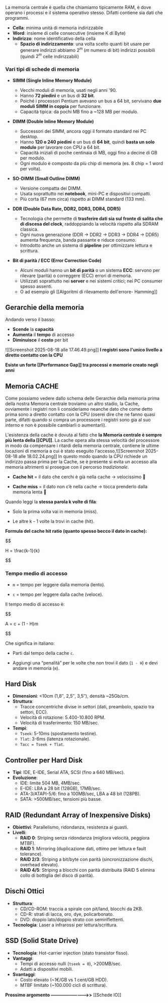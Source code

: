 
La memoria centrale è quella che chiamiamo tipicamente RAM, è dove operano i processi e il sistema operativo stesso.
Difatti contiene sia dati che programmi.

- **Cella**: minima unità di memoria indirizzabile
- **Word**: insieme di celle consecutive (insieme K di Byte)
- **Indirizzo**: nome identificativo della cella
	- **Spazio di indirizzamento**: una volta scelto quanti bit usare per generare indirizzi abbiamo $2^m$  (*m* numero di bit) indirizzi possibili (quindi $2^m$ celle indirizzabili)

### Vari tipi di schede di memoria
- **SIMM (Single Inline Memory Module)**
  - Vecchi moduli di memoria, usati negli anni '90.  
  - Hanno **72 piedini** e un bus di **32 bit**.  
  - Poiché i processori Pentium avevano un bus a 64 bit, servivano **due moduli SIMM in coppia** per funzionare.  
  - Capacità tipica: da pochi MB fino a ~128 MB per modulo.

- **DIMM (Double Inline Memory Module)**
  - Successori dei SIMM, ancora oggi il formato standard nei PC desktop.  
  - Hanno **120 o 240 piedini** e un bus di **64 bit**, quindi **basta un solo modulo** per lavorare con CPU a 64 bit.  
  - Capacità iniziali di poche centinaia di MB, oggi fino a decine di GB per modulo.  
  - Ogni modulo è composto da più chip di memoria (es. 8 chip = 1 word per volta).

- **SO-DIMM (Small Outline DIMM)**
  - Versione compatta dei DIMM.  
  - Usata soprattutto nei **notebook**, mini-PC e dispositivi compatti.  
  - Più corta (67 mm circa) rispetto ai DIMM standard (133 mm).  

- **DDR (Double Data Rate, DDR2, DDR3, DDR4, DDR5)**
  - Tecnologia che permette di **trasferire dati sia sul fronte di salita che di discesa del clock**, raddoppiando la velocità rispetto alla SDRAM classica.  
  - Ogni nuova generazione (DDR → DDR2 → DDR3 → DDR4 → DDR5) aumenta frequenza, banda passante e riduce consumo.  
  - Introdotto anche un sistema di **pipeline** per ottimizzare lettura e scrittura.  

- **Bit di parità / ECC (Error Correction Code)**
  - Alcuni moduli hanno un **bit di parità** o un sistema **ECC**: servono per rilevare (parità) o correggere (ECC) errori di memoria.  
  - Utilizzati soprattutto nei **server** e nei sistemi critici; nei PC consumer spesso assenti.   
  - O ad esempio gli [[Algoritmi di rilevamento dell'errore- Hamming]]

## Gerarchie della memoria

Andando verso il basso:
- **Scende** la **capacità**
- **Aumenta** il **tempo** di accesso
- **Diminuisce** il **costo** per bit


![[Screenshot 2025-08-18 alle 17.46.49.png]]
**I registri sono l'unico livello a diretto contatto con la CPU**


**Esiste un forte [[Performance Gap]] tra processi e memorie creato negli anni**


## Memoria CACHE

Come possiamo vedere dallo schema delle Gerarchie della memoria prima della nostra Memoria centrale troviamo un altro stadio, la Cache, ovviamente i registri non li consideriamo neanche dato che come detto prima sono a diretto contatto con la CPU (oserei dire che ne fanno quasi parte, difatti quando si compra un processore i registri sono gia al suo interno e non è possibile cambiarli o aumentarli).

L'esistenza della cache è dovuta al fatto che **la Memoria centrale è sempre più lenta della [[CPU]]**.
La cache opera alla stessa velocità del processore in modo da compensare i ritardi della memoria centrale, contiene le ultime locazioni di memoria a cui è stato eseguito l'accesso,![[Screenshot 2025-08-18 alle 18.02.24.png]]
In questo modo quando la CPU richiede un indirizzo passa prima per la Cache, se è presente si evita un accesso alla memoria altrimenti si prosegue con il percorso *tradizionale*.

- **Cache hit** = il dato che cerchi è già nella cache → velocissimo 🚀 

- **Cache miss** = il dato non c’è nella cache → tocca prenderlo dalla memoria lenta 🐌  


Quando leggi la **stessa parola k volte di fila**:  

- Solo la prima volta vai in memoria (miss).  

- Le altre k - 1 volte la trovi in cache (hit).  

  

**Formula del cache hit ratio (quanto spesso becco il dato in cache):**  

$$

H = \frac{k-1}{k}

$$

### Tempo medio di accesso

- `m` = tempo per leggere dalla memoria (lento).  

- `c` = tempo per leggere dalla cache (veloce).  

  

Il tempo medio di accesso è:  

$$

A = c + (1 - H)m

$$

Che significa in italiano:  

- Parti dal tempo della cache `c`.  

- Aggiungi una “penalità” per le volte che non trovi il dato (`1 - H`) e devi andare in memoria (`m`).  


  
## Hard Disk
- **Dimensioni**: <10cm (1,8″, 2,5″, 3,5″), densità ~25Gb/cm.
- **Struttura**: 
  - Tracce concentriche divise in settori (dati, preambolo, spazio tra settori, ECC).
  - Velocità di rotazione: 5.400-10.800 RPM.
  - Velocità di trasferimento: 150 MB/sec.
- **Tempi**:
  - `Tseek`: 5-10ms (spostamento testine).
  - `Tlat`: 3-6ms (latenza rotazionale).
  - `Tacc = Tseek + Tlat`.

## Controller per Hard Disk
- **Tipi**: IDE, E-IDE, Serial ATA, SCSI (fino a 640 MB/sec).
- **Evoluzione**:
  - IDE: limite 504 MB, 4MB/sec.
  - E-IDE: LBA a 28 bit (128GB), 17MB/sec.
  - ATA-3/ATAPI-5/6: fino a 100MB/sec, LBA a 48 bit (128PB).
  - SATA: >500MB/sec, tensioni più basse.

## RAID (Redundant Array of Inexpensive Disks)
- **Obiettivi**: Parallelismo, ridondanza, resistenza ai guasti.
- **Livelli**:
  - **RAID 0**: Striping senza ridondanza (migliora velocità, peggiora MTBF).
  - **RAID 1**: Mirroring (duplicazione dati, ottimo per lettura e fault tolerance).
  - **RAID 2/3**: Striping a bit/byte con parità (sincronizzazione dischi, overhead elevato).
  - **RAID 4/5**: Striping a blocchi con parità distribuita (RAID 5 elimina collo di bottiglia del disco di parità).

## Dischi Ottici
- **Struttura**:
  - CD/CD-ROM: traccia a spirale con pit/land, blocchi da 2KB.
  - CD-R: strati di lacca, oro, dye, policarbonato.
  - DVD: doppio lato/doppio strato con semiriflettenti.
- **Tecnologia**: Laser a infrarossi per lettura/scrittura.

## SSD (Solid State Drive)
- **Tecnologia**: Hot-carrier injection (stato transistor fisso).
- **Vantaggi**: 
  - Tempi di accesso nulli (`tseek = 0`), >200MB/sec.
  - Adatti a dispositivi mobili.
- **Svantaggi**: 
  - Costo elevato (~1€/GB vs 1 cent/GB HDD).
  - MTBF limitato (~100.000 cicli di scrittura).

**Prossimo argomento —————————>>** [[Schede IO]]